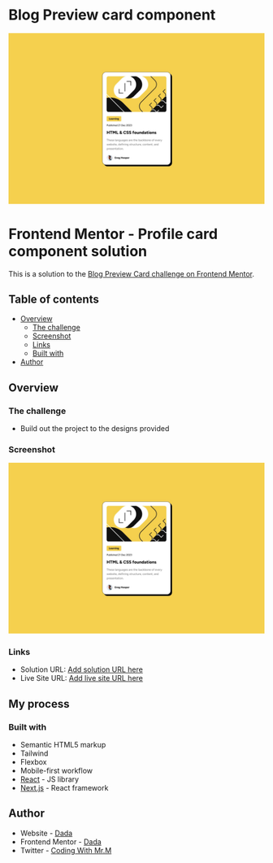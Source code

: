 # Blog Preview card component

![Design preview for the blog preview card component coding challenge](https://github.com/Syammed2429/blog-preview-card/blob/master/public/assets/desktop-preview.jpg)

# Frontend Mentor - Profile card component solution

This is a solution to the [Blog Preview Card challenge on Frontend Mentor](https://www.frontendmentor.io/challenges/blog-preview-card-ckPaj01IcS).

## Table of contents

- [Overview](#overview)
  - [The challenge](#the-challenge)
  - [Screenshot](#screenshot)
  - [Links](#links)
  - [Built with](#built-with)
- [Author](#author)

## Overview

### The challenge

- Build out the project to the designs provided

### Screenshot

![](./public/assets/desktop-preview.jpg)

### Links

- Solution URL: [Add solution URL here](https://github.com/Syammed2429/profile-card)
- Live Site URL: [Add live site URL here](https://profile-card-nine-psi.vercel.app/)

## My process

### Built with

- Semantic HTML5 markup
- Tailwind
- Flexbox
- Mobile-first workflow
- [React](https://reactjs.org/) - JS library
- [Next.js](https://nextjs.org/) - React framework

## Author

- Website - [Dada](https://github.com/Syammed2429)
- Frontend Mentor - [Dada](https://www.frontendmentor.io/profile/kerrybli)
- Twitter - [Coding With Mr.M](https://www.twitter.com/Kerry14066781)
